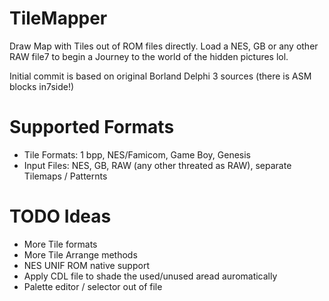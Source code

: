 # TileMapper
Draw Map with Tiles out of ROM files directly. Load a NES, GB or any other RAW file7 to begin a Journey to the world of the hidden pictures lol.

Initial commit is based on original Borland Delphi 3 sources (there is ASM blocks in7side!)

# Supported Formats
- Tile Formats: 1 bpp, NES/Famicom, Game Boy, Genesis
- Input Files: NES, GB, RAW (any other threated as RAW), separate Tilemaps / Patternts

# TODO Ideas
- More Tile formats
- More Tile Arrange methods
- NES UNIF ROM native support
- Apply CDL file to shade the used/unused aread auromatically
- Palette editor / selector out of file
